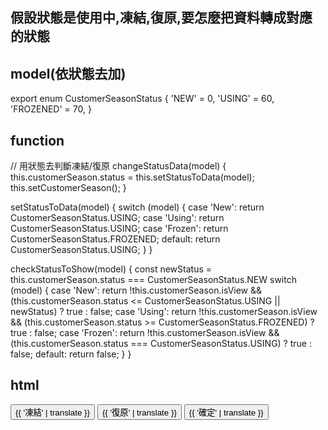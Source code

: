 ## 假設狀態是使用中,凍結,復原,要怎麼把資料轉成對應的狀態
## model(依狀態去加)
export enum CustomerSeasonStatus {
	'NEW' = 0,
	'USING' = 60,
	'FROZENED' = 70,
}

## function
// 用狀態去判斷凍結/復原
	changeStatusData(model) {
		this.customerSeason.status = this.setStatusToData(model);
		this.setCustomerSeason();
	}

setStatusToData(model) {
		switch (model) {
			case 'New':
				return CustomerSeasonStatus.USING;
			case 'Using':
				return CustomerSeasonStatus.USING;
			case 'Frozen':
				return CustomerSeasonStatus.FROZENED;
			default:
				return CustomerSeasonStatus.USING;
		}
	}

  checkStatusToShow(model) {
		const newStatus = this.customerSeason.status === CustomerSeasonStatus.NEW
		switch (model) {
			case 'New':
				return !this.customerSeason.isView &&
					(this.customerSeason.status <= CustomerSeasonStatus.USING || newStatus) ?
					true : false;
			case 'Using':
				return !this.customerSeason.isView &&
					(this.customerSeason.status >= CustomerSeasonStatus.FROZENED) ?
					true : false;
			case 'Frozen':
				return !this.customerSeason.isView &&
					(this.customerSeason.status === CustomerSeasonStatus.USING) ?
					true : false;
			default:
				return false;
		}
	}

  ## html
  <div fxFlexAlign="start center">
            <button mat-button class="btn-danger" *ngIf="checkStatusToShow('Frozen')"
                (click)="changeStatusData('Frozen')">
                {{ '凍結' | translate }}
            </button>
            <button mat-button class="btn-secondary" *ngIf="checkStatusToShow('Using')"
                (click)="changeStatusData('Using')">
                {{ '復原' | translate }}
            </button>
            <button mat-button class="btn-primary" *ngIf="checkStatusToShow('New')" (click)="changeStatusData('Using')"
                [disabled]="!orderForm.form.valid">
                {{ '確定' | translate }}
            </button>
        </div>
